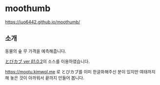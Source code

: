 # moothumb

https://juo6442.github.io/moothumb/

## 소개

동물의 숲 무 가격을 예측해줍니다.

[とびカブ ver β1.0.2](http://tobikabu.web.fc2.com/)의 소스를 이용하였습니다.

https://mootu.kimwol.me 로 とびカブ를 이미 한글화해주신 분이 있지만 여태까지 해 놓은 것이 아까워서 끝까지 만들어 봅니다.
